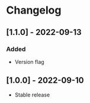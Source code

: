 # Changelog

## [1.1.0] - 2022-09-13

### Added

- Version flag

## [1.0.0] - 2022-09-10

- Stable release
